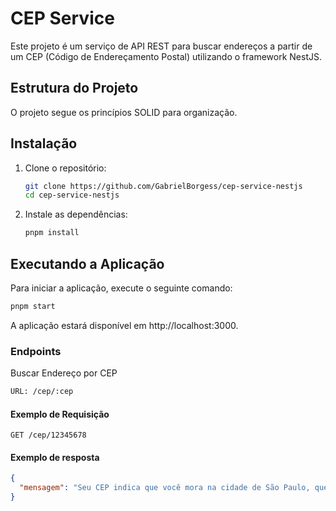 # CEP Service

Este projeto é um serviço de API REST para buscar endereços a partir de um CEP (Código de Endereçamento Postal) utilizando o framework NestJS.

## Estrutura do Projeto

O projeto segue os princípios SOLID para organização.

## Instalação

1. Clone o repositório:
    ```sh
    git clone https://github.com/GabrielBorgess/cep-service-nestjs
    cd cep-service-nestjs
    ```

2. Instale as dependências:
    ```sh
    pnpm install
    ```

## Executando a Aplicação

Para iniciar a aplicação, execute o seguinte comando:
```sh
pnpm start
```

A aplicação estará disponível em http://localhost:3000.

### Endpoints
Buscar Endereço por CEP

```sh 
URL: /cep/:cep
```
#### Exemplo de Requisição

```http
GET /cep/12345678
```

#### Exemplo de resposta

```json
{
  "mensagem": "Seu CEP indica que você mora na cidade de São Paulo, que fica no estado de SP. Esta mensagem foi personalizada pela API."
}
```
